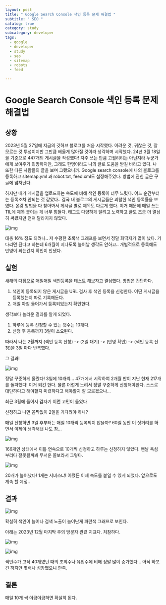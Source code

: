 ```yaml
---
layout: post
title: " Google Search Console 색인 등록 문제 해결법 "
subtitle: " SEO "
catalog: true
category: study
subcategory: developer
tags:
  - google
  - developer
  - study
  - seo
  - sitemap
  - robots
  - feed

---
```


# Google Search Console 색인 등록 문제 해결법

## 상황

2023년 5월 27일에 지금의 깃허브 블로그를 처음 시작했다. 어려운 것, 귀찮은 것, 잘 모르는 것 투성이지만 그만큼 배울게 많아질 것이라 생각하며 시작했다. 24년 3월 18일을 기준으로 447개의 게시글을 작성했다! 자주 쓰는 만큼 고퀄리티는 아닌지라 누군가에게 보여주기 민망하지만, 그래도 한명이라도 나의 글로 도움을 받길 바라고 있다. 나 또한 다른 사람들의 글을 보며 그랬으니까. Google search console에 나의 블로그를 등록하고 sitemap.yml 과 robot.txt, feed.xml도 설정해주었다. 방법에 관한 글은 구글에 넘쳐난다.

하지만 내가 게시글을 업로드하는 속도에 비해 색인 등록이 너무 느렸다. 어느 순간부터는 등록조차 안되는 것 같았다.. 결국 내 블로그의 게시글들은 괴랄한 색인 등록률을 보였다. 온갖 방법을 다 찾아봐서 게시글 별로 제목도 다르게 했다. 이거 때문에 매일 쓰는 TIL에 제목 붙이는 게 너무 힘들다. 태그도 다양하게 달려고 노력하고 글도 조금 더 열심히 써봤지만 전혀 달라지지 않았다.

![img](https://cdn.jsdelivr.net/gh/importunate-dev/importunate-dev.github.io/img/developer/240318/240318_1.webp)

대충 16% 정도 되려나.. 저 수평한 초록색 그래프를 보면서 정말 화딱지가 많이 났다. 기다리면 된다고 하는데 6개월이 지나도록 늘어날 생각도 안하고.. 개별적으로 등록해도 반영이 되는건지 확인이 안됐다. 

## 실험

새해의 다짐으로 매일매일 색인등록을 테스트 해보자고 결심했다. 방법은 간단하다.

1. 색인이 등록되지 않은 게시글을 URL 검사 후 색인 등록을 신청한다. 어떤 게시글을 등록했는지 따로 기록해둔다.
2. 매일 아침 들어가서 등록되었는지 확인한다.

생각보다 놀라운 결과를 알게 되었다.

1. 하루에 등록 신청할 수 있는 갯수는 10개다.
2. 신청 후 등록까지 3일이 소요된다.

따라서 나는 2월까지 (색인 등록 신청) -> (2일 대기) -> (반영 확인) -> (색인 등록 신청)을 3일 마다 반복했다. 

그 결과!

![img](https://cdn.jsdelivr.net/gh/importunate-dev/importunate-dev.github.io/img/developer/240318/240318-2.webp)

정말 꾸준하게 올랐다! 3일에 10개씩... 47개에서 시작하여 2개월 반이 지난 현재 217개를 돌파했다! 이거 되긴 한다. 물론 더럽게 느려서 정말 꾸준하게 신청해야한다. 스스로 대단하다고 해야할지 미련하다고 해야할지 잘 모르겠으나...

최근 3월에 들어서 갑자기 이런 고민이 들었다

신청하고 나면 꼼짝없이 2일을 기다려야 하나?

매일 신청하면 3일 후부터는 매일 10개씩 등록되지 않을까? 60일 동안 이 짓거리를 하면서 이제야 생각해낸 나도 참...

![img](https://cdn.jsdelivr.net/gh/importunate-dev/importunate-dev.github.io/img/developer/240318/240318-3.webp)

166개인 상태에서 이틀 연속으로 10개씩 신청하고 하루는 신청하지 않았다. 맨날 욕심 부리다 잘못될까봐 무서운 쫄보라서 그렇다.

![img](https://cdn.jsdelivr.net/gh/importunate-dev/importunate-dev.github.io/img/developer/240318/240318-4.webp)

20개가 늘어났다! 1개는 서비스냐! 어쨌든 이제 속도를 붙일 수 있게 되었다. 앞으로도 계속 할 예정..

## 결과

![img](https://cdn.jsdelivr.net/gh/importunate-dev/importunate-dev.github.io/img/developer/240318/240318-5.webp)

확실히 색인이 늘어나 검색 노출이 늘어난게 파란색 그래프로 보인다. 



아래는 2023년 12월 마지막 주의 방문자 관련 지표다. 처참하다.

![img](https://cdn.jsdelivr.net/gh/importunate-dev/importunate-dev.github.io/img/developer/240318/240318-6.webp)



![img](https://cdn.jsdelivr.net/gh/importunate-dev/importunate-dev.github.io/img/developer/240318/240318-7.webp)

색인수가 고작 40개였던 때의 조회수나 유입수에 비해 정말 많이 증가했다... 아직 하꼬긴 하지만 몇배나 성장했으니 만족.



## 결론

매일 10개 씩 야금야금하면 확실히 된다.